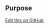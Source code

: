 ## Purpose

[Edit this on GitHub](https://github.com/wellcomecollection/wellcomecollection.org/edit/main/common/views/components/StoryPromo/README.md)
